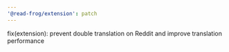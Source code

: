 ```yaml
---
'@read-frog/extension': patch
---
```


fix(extension): prevent double translation on Reddit and improve translation performance
